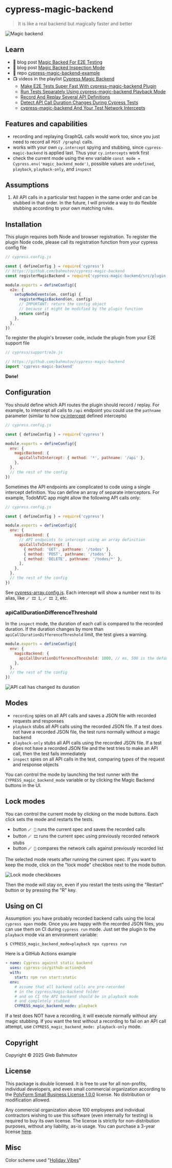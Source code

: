 # cypress-magic-backend

> It is like a real backend but magically faster and better

![Magic backend](./images/magic.png)

## Learn

- 📝 blog post [Magic Backed For E2E Testing](https://glebbahmutov.com/blog/magic-backend/)
- 📝 blog post [Magic Backed Inspection Mode](https://glebbahmutov.com/blog/magic-backend-inspect-mode/)
- 🎁 repo [cypress-magic-backend-example](https://github.com/bahmutov/cypress-magic-backend-example)
- 📺 videos in the playlist [Cypress Magic Backend](https://www.youtube.com/playlist?list=PLP9o9QNnQuAaCiIN02Y6DUH9kS9LwA--f)
  - [Make E2E Tests Super Fast With cypress-magic-backend Plugin](https://youtu.be/ZhF0SDC1Q0g)
  - [Run Tests Separately Using cypress-magic-backend Playback Mode](https://youtu.be/VklJ76TfeQk)
  - [Record And Replay Several API Definitions](https://youtu.be/_1fnFiPMYf8)
  - [Detect API Call Duration Changes During Cypress Tests](https://youtu.be/37zTpG4tDxA)
  - [cypress-magic-backend And Your Test Network Intercepts](https://youtu.be/J-E-8eBxFaQ)

## Features and capabilities

- recording and replaying GraphQL calls would work too, since you just need to record all `POST /graphql` calls.
- works with your own `cy.intercept` spying and stubbing, since `cypress-magic-backend` is applied last. Thus your `cy.intercepts` work first
- check the current mode using the env variable `const mode = Cypress.env('magic_backend_mode')`, possible values are `undefined`, `playback`, `playback-only`, and `inspect`

## Assumptions

1. All API calls in a particular test happen in the same order and can be stubbed in that order. In the future, I will provide a way to do flexible stubbing according to your own matching rules.

## Installation

This plugin requires both Node and browser registration. To register the plugin Node code, please call its registration function from your cypress config file

```js
// cypress.config.js

const { defineConfig } = require('cypress')
// https://github.com/bahmutov/cypress-magic-backend
const registerMagicBackend = require('cypress-magic-backend/src/plugin')

module.exports = defineConfig({
  e2e: {
    setupNodeEvents(on, config) {
      registerMagicBackend(on, config)
      // IMPORTANT: return the config object
      // because it might be modified by the plugin function
      return config
    },
  },
})
```

To register the plugin's browser code, include the plugin from your E2E support file

```js
// cypress/support/e2e.js

// https://github.com/bahmutov/cypress-magic-backend
import 'cypress-magic-backend'
```

**Done!**

## Configuration

You should define which API routes the plugin should record / replay. For example, to intercept all calls to `/api` endpoint you could use the `pathname` parameter (similar to how [cy.intercept](https://on.cypress.io/intercept) defined intercepts)

```js
// cypress.config.js

const { defineConfig } = require('cypress')

module.exports = defineConfig({
  env: {
    magicBackend: {
      apiCallsToIntercept: { method: '*', pathname: '/api' },
    },
  },
  // the rest of the config
})
```

Sometimes the API endpoints are complicated to code using a single intercept definition. You can define an array of separate interceptors. For example, TodoMVC app might allow the following API calls only:

```js
// cypress.config.js

const { defineConfig } = require('cypress')

module.exports = defineConfig({
  env: {
    magicBackend: {
      // API endpoints to intercept using an array definition
      apiCallsToIntercept: [
        { method: 'GET', pathname: '/todos' },
        { method: 'POST', pathname: '/todos' },
        { method: 'DELETE', pathname: '/todos/*' },
      ],
    },
  },
  // the rest of the config
})
```

See [cypress-array.config.js](./cypress-array.config.js). Each intercept will show a number next to its alias, like `🪄 🎞️ 1`, `🪄 🎞️ 2`, etc.

### apiCallDurationDifferenceThreshold

In the `inspect` mode, the duration of each call is compared to the recorded duration. If the duration changes by more than `apiCallDurationDifferenceThreshold` limit, the test gives a warning.

```js
module.exports = defineConfig({
  env: {
    magicBackend: {
      apiCallDurationDifferenceThreshold: 1000, // ms, 500 is the default
    },
  },
  // the rest of the config
})
```

![API call has changed its duration](./images/duration-change.png)

## Modes

- `recording` spies on all API calls and saves a JSON file with recorded requests and responses
- `playback` stubs all API calls using the recorded JSON file. If a test does not have a recorded JSON file, the test runs normally without a magic backend
- `playback-only` stubs all API calls using the recorded JSON file. If a test does not have a recorded JSON file and the test tries to make an API call, then the test fails immediately
- `inspect` spies on all API calls in the test, comparing _types_ of the request and response objects

You can control the mode by launching the test runner with the `CYPRESS_magic_backend_mode` variable or by clicking the Magic Backend buttons in the UI.

## Lock modes

You can control the current mode by clicking on the mode buttons. Each click sets the mode and restarts the tests.

- button `🪄 🎥` runs the current spec and saves the recorded calls
- button `🪄 🎞️` runs the current spec using previously recorded network stubs
- button `🪄 🧐` compares the network calls against previously recorded list

The selected mode resets after running the current spec. If you want to keep the mode, click on the "lock mode" checkbox next to the mode button.

![Lock mode checkboxes](./images/lock-buttons.png)

Then the mode will stay on, even if you restart the tests using the "Restart" button or by pressing the "R" key.

## Using on CI

Assumption: you have probably recorded backend calls using the local `cypress open` mode. Once you are happy with the recorded JSON files, you can use them on CI during `cypress run` mode. Just set the plugin to the `playback` mode via an environment variable:

```
$ CYPRESS_magic_backend_mode=playback npx cypress run
```

Here is a GitHub Actions example

```yml
- name: Cypress against static backend
  uses: cypress-io/github-action@v6
  with:
    start: npm run start:static
  env:
    # assume that all backend calls are pre-recorded
    # in the cypress/magic-backend folder
    # and on CI the API backend should be in playback mode
    # and completely stubbed
    CYPRESS_magic_backend_mode: playback
```

If a test does NOT have a recording, it will execute normally without any magic stubbing. If you want the test without a recording to fail on an API call attempt, use `CYPRESS_magic_backend_mode: playback-only` mode.

## Copyright

Copyright ©️ 2025 Gleb Bahmutov

## License

This package is double licensed. It is free to use for all non-profits, individual developers, and even small commercial organization according to the [PolyForm Small Business License 1.0.0](https://polyformproject.org/licenses/small-business/1.0.0/) license. No distribution or modification allowed.

Any commercial organization above 100 employees and individual contractors wishing to use this software (even internally for testing) is required to buy its own license. The license is strictly for non-distribution purposes, without any liability, as-is usage. You can purchase a 3-year license [here](https://buy.stripe.com/aEU18a8OyfyJ2ek5kJ).

## Misc

Color scheme used "[Holiday Vibes](https://marketplace.visualstudio.com/items?itemName=DragonsRift.holiday-vibes)"
